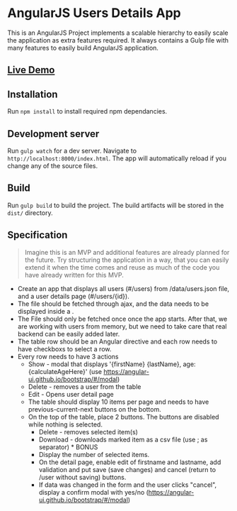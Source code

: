 # AngularJS Users Details App

This is an AngularJS Project implements a scalable hierarchy to easily scale the application as extra features required. It always contains a Gulp file with many features to easily build AngularJS application.

## [ Live Demo](https://users-detials.netlify.com " Live Demo")

## Installation

Run `npm install` to install required npm dependancies.

## Development server

Run `gulp watch` for a dev server. Navigate to `http://localhost:8000/index.html`. The app will automatically reload if you change any of the source files.

## Build

Run `gulp build` to build the project. The build artifacts will be stored in the `dist/` directory.

## Specification

> Imagine this is an MVP and additional features are already planned for the future. Try structuring the application in a way, that you can easily extend it when the time comes and reuse as much of the code you have already written for this MVP.

  - Create an app that displays all users (#/users) from  /data/users.json file, and a user details page (#/users/{id}).
  - The file should be fetched through ajax, and the data needs to be displayed inside a <table />. 
  - The File should only be fetched once once the app starts. After that, we are working with users from memory, but we need to take care that real backend can be easily added later.
  - The table row should be an Angular directive and each row needs to have checkboxs to select a row.
  - Every row needs to have 3 actions
       *  Show - modal that displays '{firstName} {lastName}, age:{calculateAgeHere}' (use https://angular-ui.github.io/bootstrap/#/modal)
       *  Delete - removes a user from the table
       *  Edit - Opens user detail page
   *  The table should display 10 items per page and needs to have previous-current-next buttons on the bottom.
   *  On the top of the table, place 2 buttons. The buttons are disabled while nothing is selected.
        * Delete - removes selected item(s)
        * Download - downloads marked item as a csv file (use ; as separator)
    * BONUS
        * Display the number of selected items.
        * On the detail page, enable edit of firstname and lastname, add validation and put save (save changes) and cancel (return to /user without saving) buttons.
        * If data was changed in the form and the user clicks "cancel", display a confirm modal with yes/no (https://angular-ui.github.io/bootstrap/#/modal)
